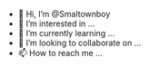 - 👋 Hi, I’m @Smaltownboy
- 👀 I’m interested in ...
- 🌱 I’m currently learning ...
- 💞️ I’m looking to collaborate on ...
- 📫 How to reach me ...

<!---
Smaltownboy/Smaltownboy is a ✨ special ✨ repository because its `README.md` (this file) appears on your GitHub profile.
You can click the Preview link to take a look at your changes.
--->
